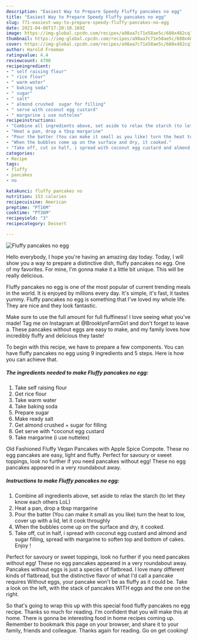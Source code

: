 ```yaml
---
description: "Easiest Way to Prepare Speedy Fluffy pancakes no egg"
title: "Easiest Way to Prepare Speedy Fluffy pancakes no egg"
slug: 771-easiest-way-to-prepare-speedy-fluffy-pancakes-no-egg
date: 2021-04-06T17:20:10.169Z
image: https://img-global.cpcdn.com/recipes/a98aa7c71e58ae5c/680x482cq70/fluffy-pancakes-no-egg-recipe-main-photo.jpg
thumbnail: https://img-global.cpcdn.com/recipes/a98aa7c71e58ae5c/680x482cq70/fluffy-pancakes-no-egg-recipe-main-photo.jpg
cover: https://img-global.cpcdn.com/recipes/a98aa7c71e58ae5c/680x482cq70/fluffy-pancakes-no-egg-recipe-main-photo.jpg
author: Harold Freeman
ratingvalue: 4.4
reviewcount: 4700
recipeingredient:
- " self raising flour"
- " rice flour"
- " warm water"
- " baking soda"
- " sugar"
- " salt"
- " almond crushed  sugar for filling"
- " serve with coconut egg custard"
- " margarine i use nuttelex"
recipeinstructions:
- "Combine all ingredients above, set aside to relax the starch (to let they know each others LoL)"
- "Heat a pan, drop a tbsp margarine"
- "Pour the batter (You can make it small as you like) turn the heat to low, cover up with a lid, let it cook throughly"
- "When the bubbles come up on the surface and dry, it cooked."
- "Take off, cut in half, i spread with coconut egg custard and almond and sugar filling, spread with margarine to soften top and bottom of cakes. Enjoy !"
categories:
- Recipe
tags:
- fluffy
- pancakes
- no

katakunci: fluffy pancakes no 
nutrition: 153 calories
recipecuisine: American
preptime: "PT16M"
cooktime: "PT36M"
recipeyield: "3"
recipecategory: Dessert

---
```



![Fluffy pancakes no egg](https://img-global.cpcdn.com/recipes/a98aa7c71e58ae5c/680x482cq70/fluffy-pancakes-no-egg-recipe-main-photo.jpg)

Hello everybody, I hope you're having an amazing day today. Today, I will show you a way to prepare a distinctive dish, fluffy pancakes no egg. One of my favorites. For mine, I'm gonna make it a little bit unique. This will be really delicious.

Fluffy pancakes no egg is one of the most popular of current trending meals in the world. It is enjoyed by millions every day. It's simple, it's fast, it tastes yummy. Fluffy pancakes no egg is something that I've loved my whole life. They are nice and they look fantastic.

Make sure to use the full amount for full fluffiness! I love seeing what you&#39;ve made! Tag me on Instagram at @BrooklynFarmGirl and don&#39;t forget to leave a. These pancakes without eggs are easy to make, and my family loves how incredibly fluffy and delicious they taste!


To begin with this recipe, we have to prepare a few components. You can have fluffy pancakes no egg using 9 ingredients and 5 steps. Here is how you can achieve that.

<!--inarticleads1-->

##### The ingredients needed to make Fluffy pancakes no egg:

1. Take  self raising flour
1. Get  rice flour
1. Take  warm water
1. Take  baking soda
1. Prepare  sugar
1. Make ready  salt
1. Get  almond crushed + sugar for filling
1. Get  serve with *coconut egg custard
1. Take  margarine (i use nuttelex)


Old Fashioned Fluffy Vegan Pancakes with Apple Spice Compote. These no egg pancakes are easy, light and fluffy. Perfect for savoury or sweet toppings, look no further if you need pancakes without egg! These no egg pancakes appeared in a very roundabout away. 

<!--inarticleads2-->

##### Instructions to make Fluffy pancakes no egg:

1. Combine all ingredients above, set aside to relax the starch (to let they know each others LoL)
1. Heat a pan, drop a tbsp margarine
1. Pour the batter (You can make it small as you like) turn the heat to low, cover up with a lid, let it cook throughly
1. When the bubbles come up on the surface and dry, it cooked.
1. Take off, cut in half, i spread with coconut egg custard and almond and sugar filling, spread with margarine to soften top and bottom of cakes. Enjoy !


Perfect for savoury or sweet toppings, look no further if you need pancakes without egg! These no egg pancakes appeared in a very roundabout away. Pancakes without eggs is just a species of flatbread. I love many different kinds of flatbread, but the distinctive flavor of what I&#39;d call a pancake requires Without eggs, your pancake won&#39;t be as fluffy as it could be. Take a look on the left, with the stack of pancakes WITH eggs and the one on the right. 

So that's going to wrap this up with this special food fluffy pancakes no egg recipe. Thanks so much for reading. I'm confident that you will make this at home. There is gonna be interesting food in home recipes coming up. Remember to bookmark this page on your browser, and share it to your family, friends and colleague. Thanks again for reading. Go on get cooking!
